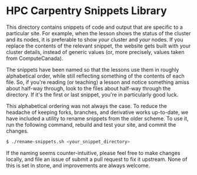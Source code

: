 # HPC Carpentry Snippets Library

This directory contains snippets of code and output that are specific
to a particular site. For example, when the lesson shows the status
of the cluster and its nodes, it is preferable to show *your* cluster
and *your* nodes. If you replace the contents of the relevant snippet,
the website gets built with your cluster details, instead of generic
values (or, more precisely, values taken from ComputeCanada).

The snippets have been named so that the lessons use them in roughly
alphabetical order, while still reflecting something of the contents
of each file. So, if you're reading (or teaching) a lesson and notice
something amiss about half-way through, look to the files about
half-way through the directory. If it's the first or last snippet,
you're in particularly good luck.

This alphabetical ordering was not always the case. To reduce the
headache of keeping forks, branches, and derivative works up-to-date,
we have included a utility to rename snippets from the older scheme.
To use it, run the following command, rebuild and test your site, and
commit the changes.

```bash
$ ./rename-snippets.sh <your_snippet_directory>
```

If the naming seems counter-intuitive, please feel free to make
changes locally, and file an issue of submit a pull request to fix it
upstream. None of this is set in stone, and improvements are always
welcome.
